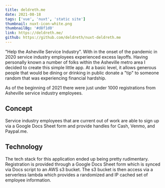 ```yaml
---
title: deldreth.me
date: 2021-08-18
tags: ['vue', 'nuxt', 'static site']
thumbnail: nuxt-icon-white.png
thumbnailBg: '#d8f1d0'
link: https://deldreth.me/
github: https://github.com/deldreth/nuxt-deldreth.me
---
```


"Help the Asheville Service Industry". With in the onset of the pandemic in 2020 service industry employees experienced excess layoffs. Having personally known a number of folks within the Asheville metro area I decided to create this simple little app. At a basic level, it allows generous people that would be dining or drinking in public donate a "tip" to someone random that was experiencing financial hardship.

<!--more-->

As of the beginning of 2021 there were just under 1000 registrations from Asheville service industry employees.

## Concept

Service industry employees that are current out of work are able to sign up via a Google Docs Sheet form and provide handles for Cash, Venmo, and Paypal.me.

## Technology

The tech stack for this application ended up being pretty rudimentary. Registration is provided through a Google Docs Sheet form which is synced via Docs script to an AWS s3 bucket. The s3 bucket is then access via a serverless lambda which provides a randomized and IP cached set of employee information.
